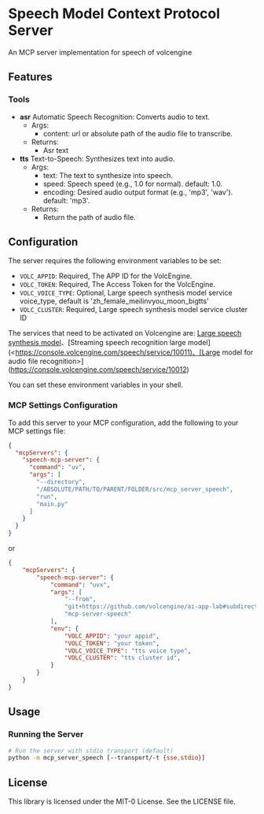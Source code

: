 # Speech Model Context Protocol Server

An MCP server implementation for speech of volcengine

## Features

### Tools

- **asr**
    Automatic Speech Recognition: Converts audio to text.
  - Args:
    - content: url or absolute path of the audio file to transcribe.
  - Returns:
    - Asr text
- **tts**
    Text-to-Speech: Synthesizes text into audio.
  - Args:
    - text: The text to synthesize into speech.
    - speed: Speech speed (e.g., 1.0 for normal). default: 1.0.
    - encoding: Desired audio output format (e.g., 'mp3', 'wav'). default: 'mp3'.
  - Returns:
    - Return the path of audio file.

## Configuration

The server requires the following environment variables to be set:

- `VOLC_APPID`: Required, The APP ID for the VolcEngine.
- `VOLC_TOKEN`: Required, The Access Token for the VolcEngine.
- `VOLC_VOICE_TYPE`: Optional, Large speech synthesis model service voice_type, default is 'zh_female_meilinvyou_moon_bigtts'
- `VOLC_CLUSTER`: Required, Large speech synthesis model service cluster ID

The services that need to be activated on Volcengine are: [Large speech synthesis model](https://console.volcengine.com/speech/service/10007)、[Streaming speech recognition large model](<<https://console.volcengine.com/speech/service/10011)、[Large> model for audio file recognition>](<https://console.volcengine.com/speech/service/10012>)

You can set these environment variables in your shell.

### MCP Settings Configuration

To add this server to your MCP configuration, add the following to your MCP settings file:

```json
{
  "mcpServers": {
    "speech-mcp-server": {
      "command": "uv",
      "args": [
        "--directory",
        "/ABSOLUTE/PATH/TO/PARENT/FOLDER/src/mcp_server_speech",
        "run",
        "main.py"
      ]
    }
  }
}
```

or

```json
{
    "mcpServers": {
        "speech-mcp-server": {
            "command": "uvx",
            "args": [
                "--from",
                "git+https://github.com/volcengine/ai-app-lab#subdirectory=mcp/server/mcp_server_speech",
                "mcp-server-speech"
            ],
            "env": {
                "VOLC_APPID": "your appid",
                "VOLC_TOKEN": "your token",
                "VOLC_VOICE_TYPE": "tts voice type",
                "VOLC_CLUSTER": "tts cluster id",
            }
        }
    }
}
```

## Usage

### Running the Server

```bash
# Run the server with stdio transport (default)
python -m mcp_server_speech [--transport/-t {sse,stdio}]
```

## License

This library is licensed under the MIT-0 License. See the LICENSE file.
